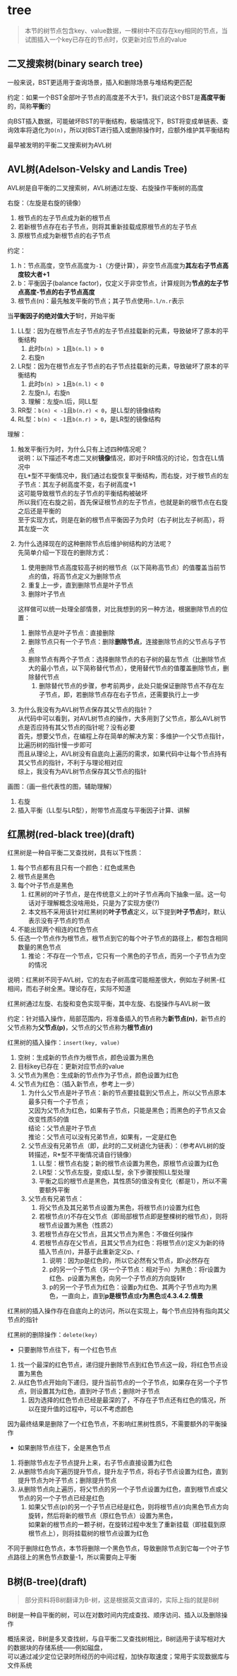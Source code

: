 # tree

> 本节的树节点包含key、value数据，一棵树中不应存在key相同的节点，当试图插入一个key已存在的节点时，仅更新对应节点的value

## 二叉搜索树(binary search tree)

一般来说，BST更适用于查询场景，插入和删除场景与堆结构更匹配

约定：如果一个BST全部叶子节点的高度差不大于1，我们说这个BST是**高度平衡**的，简称**平衡**的

向BST插入数据，可能破坏BST的平衡结构，极端情况下，BST将变成单链表、查询效率将退化为`O(n)`，所以对BST进行插入或删除操作时，应额外维护其平衡结构

最早被发明的平衡二叉搜索树为AVL树

## AVL树(Adelson-Velsky and Landis Tree)

AVL树是自平衡的二叉搜索树，AVL树通过左旋、右旋操作平衡树的高度

右旋：（左旋是右旋的镜像）

1. 根节点的左子节点成为新的根节点
2. 若新根节点存在右子节点，则将其重新挂载成原根节点的左子节点
3. 原根节点成为新根节点的右子节点

约定：

1. h：节点高度，空节点高度为`-1`（方便计算），非空节点高度为**其左右子节点高度较大者+1**
2. b：平衡因子(balance factor)，仅定义于非空节点，计算规则为**节点的左子节点高度-节点的右子节点高度**
3. 根节点(n)：最先触发平衡的节点；其子节点使用`n.l/n.r`表示

当**平衡因子的绝对值大于1**时，开始平衡

1. LL型：因为在根节点左子节点的左子节点挂载新的元素，导致破坏了原本的平衡结构
    1. 此时`b(n) > 1`且`b(n.l) > 0`
    2. 右旋n
2. LR型：因为在根节点左子节点的右子节点挂载新的元素，导致破坏了原本的平衡结构
    1. 此时`b(n) > 1`且`b(n.l) < 0`
    2. 左旋n.l，右旋n
    3. 理解：左旋n.l后，同LL型
3. RR型：`b(n) < -1`且`b(n.r) < 0`，是LL型的镜像结构
4. RL型：`b(n) < -1`且`b(n.r) > 0`，是LR型的镜像结构

理解：

1. 触发平衡行为时，为什么只有上述四种情况呢？  
   说明：以下描述不考虑二叉树**镜像**情况，即对于RR情况的讨论，包含在LL情况中  
   在L*型不平衡情况中，我们通过右旋恢复平衡结构，而右旋，对于根节点的左子节点：其左子树高度不变，右子树高度+1  
   这可能导致根节点的左子节点的平衡结构被破坏  
   所以我们在右旋之前，首先保证根节点的左子节点，也就是新的根节点在右旋之后还是平衡的  
   至于实现方式，则是在新的根节点平衡因子为负时（右子树比左子树高），将其左旋一次
2. 为什么选择现在的这种删除节点后维护树结构的方法呢？  
   先简单介绍一下现在的删除方式：
   1. 使用删除节点高度较高子树的根节点（以下简称高节点）的值覆盖当前节点的值，将高节点定义为删除节点
   2. 重复上一步，直到删除节点是叶子节点
   3. 删除叶子节点
   
   这样做可以统一处理全部情景，对比我想到的另一种方法，根据删除节点的位置：
   1. 删除节点是叶子节点：直接删除
   2. 删除节点只有一个子节点：删除**删除节点**，连接删除节点的父节点与子节点
   3. 删除节点有两个子节点：选择删除节点的右子树的最左节点（比删除节点大的最小节点，以下简称替代节点），使用替代节点的值覆盖删除节点，删除替代节点
      1. 删除替代节点的步骤，参考前两步，此处只能保证删除节点不存在左子节点，即，若删除节点存在右子节点，还需要执行上一步
3. 为什么我没有为AVL树节点保存其父节点的指针？  
   从代码中可以看到，对AVL树节点的操作，大多用到了父节点，那么AVL树节点是否应持有其父节点的指针呢？没有必要  
   首先，想要父节点，在编程上存在简单的解决方案：多维护一个父节点指针，比遍历树的指针慢一步即可  
   而且从理论上，AVL树没有自底向上遍历的需求，如果代码中让每个节点持有其父节点的指针，不利于与理论相对应  
   综上，我没有为AVL树节点保存其父节点的指针

画图：（画一些代表性的图，辅助理解）

1. 右旋
2. 插入平衡（LL型与LR型），附带节点高度与平衡因子计算、讲解

## 红黑树(red-black tree)(draft)

红黑树是一种自平衡二叉查找树，具有以下性质：

1. 每个节点都有且只有一个颜色：红色或黑色
2. 根节点是黑色
3. 每个叶子节点是黑色
    1. 红黑树的叶子节点，是在传统意义上的叶子节点再向下抽象一层。这一句话对于理解概念没啥用处，只是为了实现方便(?)
    2. 本文档不采用该针对红黑树的**叶子节点**定义，以下提到**叶子节点**时，默认表示没有子节点的节点
4. 不能出现两个相连的红色节点
5. 任选一个节点作为根节点，根节点到它的每个叶子节点的路径上，都包含相同数量的黑色节点
    1. 推论：不存在一个节点，它只有一个黑色的子节点，而另一个子节点为空的情况

说明：红黑树不同于AVL树，它的左右子树高度可能相差很大，例如左子树黑-红相间，而右子树全黑。理论存在，实际不知道

红黑树通过左旋、右旋和变色实现平衡，其中左旋、右旋操作与AVL树一致

约定：针对插入操作，局部范围内，将准备插入的节点称为**新节点(n)**，新节点的父节点称为**父节点(p)**，父节点的父节点称为**根节点(r)**

红黑树的插入操作：`insert(key, value)`

1. 空树：生成新的节点作为根节点，颜色设置为黑色
2. 目标key已存在：更新对应节点的value
3. 父节点为黑色：生成新的节点作为子节点，颜色设置为红色
4. 父节点为红色：（插入新节点，参考上一步）
    1. 为什么父节点是叶子节点：新的节点要挂载到父节点上，所以父节点原本最多只有一个子节点；  
       又因为父节点为红色，如果有子节点，只能是黑色；而黑色的子节点又会改变性质5的值  
       结论：父节点是叶子节点  
       推论：父节点可以没有兄弟节点，如果有，一定是红色
    2. 父节点没有兄弟节点（即，此时的二叉树退化为链表）：（参考AVL树的旋转描述，R*型不平衡情况请自行镜像）
        1. LL型：根节点右旋；新的根节点设置为黑色，原根节点设置为红色
        2. LR型：父节点左旋，变成LL型，余下步骤按照LL型处理
        3. 平衡之后的根节点是黑色，其性质5的值没有变化（都是1），所以不需要额外平衡
    3. 父节点有兄弟节点：
        1. 将父节点及其兄弟节点设置为黑色，将根节点(r)设置为红色
        2. 若根节点(r)不存在父节点（即局部根节点即是整棵树的根节点），则将根节点设置为黑色（性质2）
        3. 若根节点存在父节点，且其父节点为黑色：不做任何操作
        4. 若根节点存在父节点，且其父节点为红色：将根节点(r)定义为新的待插入节点(n)，并基于此重新定义p、r
            1. 说明：因为p是红色的，所以它必然有父节点，即r必然存在
            2. p的另一个子节点（另一个子节点：相对于n）为黑色：将r设置为红色、p设置为黑色，向另一个子节点的方向旋转r
            3. p的另一个子节点为红色：设置p为红色、其两个子节点均为黑色，一直向上，直到**p是根节点**或**r为黑色**或**4.3.4.2.情景**

红黑树的插入操作存在自底向上的访问，所以在实现上，每个节点应持有指向其父节点的指针

红黑树的删除操作：`delete(key)`

- 只要删除节点往下，有一个红色节点

1. 找一个最深的红色节点，递归提升删除节点到红色节点这一段，将红色节点设置为黑色
2. 从红色节点开始向下递归，提升当前节点的一个子节点，如果存在另一个子节点，则设置其为红色，直到叶子节点；删除叶子节点
    1. 因为选择的红色节点已经是最深的了，不存在子节点还有红色的情况，所以在提升值的过程中，可以不考虑颜色

因为最终结果是删除了一个红色节点，不影响红黑树性质5，不需要额外的平衡操作

- 如果删除节点往下，全是黑色节点

1. 将删除节点左子节点提升上来，右子节点直接设置为红色
2. 从删除节点向下遍历提升节点，提升左子节点，将右子节点设置为红色，直到提升节点为叶子节点；删除提升节点
3. 从删除节点向上遍历，将父节点的另一个子节点设置为红色，直到根节点或父节点的另一个子节点已经是红色
    1. 如果父节点(p)的另一个子节点已经是红色，则将根节点(r)向黑色节点方向旋转，然后将新的根节点（原红色节点）设置为黑色，  
       如果新的根节点的一颗子树，在旋转过程中发生了重新挂载（即挂载到原根节点上），则将挂载树的根节点设置为红色

不同于删除红色节点，本节将删除一个黑色节点，导致删除节点到它每一个叶子节点路径上的黑色节点数量-1，所以需要向上平衡

## B树(B-tree)(draft)

> 部分资料将B树翻译为B-树，这是根据英文直译的，实际上指的就是B树

B树是一种自平衡的树，可以在对数时间内完成查找、顺序访问、插入以及删除操作

概括来说，B树是多叉查找树，与自平衡二叉查找树相比，B树适用于读写相对大的数据块的存储系统——例如磁盘，  
可以通过减少定位记录时所经历的中间过程，加快存取速度；常用于实现数据库与文件系统
